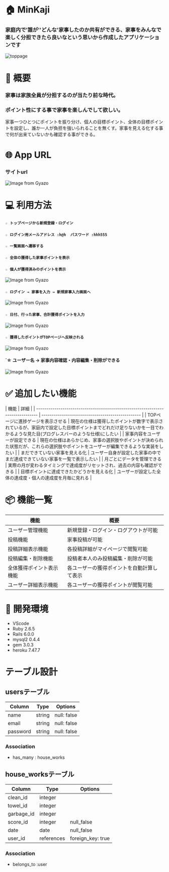 # 🏠 MinKaji
### 家庭内で'誰が''どんな'家事したのか共有ができる、家事をみんなで楽しく分担できたら良いなという思いから作成したアプリケーションです

![toppage](https://gyazo.com/7943d544689f8ab397e50ae58f22ca81)


# 💭 概要

### 家事は家族全員が分担するのが当たり前な時代。
### ポイント性にする事で家事を楽しんでして欲しい。

家事一つひとつにポイントを振り分け、個人の目標ポイント、全体の目標ポイントを設定し、誰か一人が負担を強いられることを無くす。家事を見える化する事で何が出来ていないかも確認する事ができる。

# 🌐  App URL
### **サイトurl** 
![Image from Gyazo](https://i.gyazo.com/0033e79b6bd92896e1c7d110089ed57e.jpg)


# 💻  利用方法

#### `☆ トップページから新規登録・ログイン`
#### `☆ ログイン用メールアドレス :h@h  パスワード :hhh555`
#### `☆ 一覧画面へ遷移する`
#### `☆ 全体の獲得した家事ポイントを表示`
#### `☆ 個人が獲得済みのポイントを表示`<br>

![Image from Gyazo](https://i.gyazo.com/3db53fa074a3e095ff19c99b15c48ceb.gif)

#### `☆ ログイン → 家事を入力 → 新規家事入力画面へ`<br>
![Image from Gyazo](https://i.gyazo.com/db80162d26ceb0fefe2fe85c8098c762.gif)
#### `☆ 日付、行った家事、合計獲得ポイントを入力`
![Image from Gyazo](https://i.gyazo.com/b0cf8271c8f515145c25acdfd753ea69.gif)
#### `☆ 獲得したポイントがTOPページへ反映される`
![Image from Gyazo](https://i.gyazo.com/87148d36baaabfcdb2dfb613055ba921.gif)

#### `☆ ユーザー名 → 家事内容確認・内容編集・削除ができる<br>
![Image from Gyazo](https://i.gyazo.com/50865db3537008f87785128bb6cafa05.gif)
 

# ✅ 追加したい機能
| 機能                                                        | 
詳細                                         |
| ------------------------------------------------------------------------------- | ------------------------------------------------- |
| TOPページに進捗ゲージを表示させる                                          | 現在の仕様は獲得したポイントが数字で表示されているが、家庭内で設定した目標ポイントまでどれだけ足りないかを一目でわかるような見た目(プログレスバーのような仕様)にしたい |
| 家事内容をユーザーが設定できる                                            | 現在の仕様はあらかじめ、家事の選択肢やポイントが決められた状態だが、これらの選択肢やポイントをユーザーが編集できるような実装をしたい |
| まだできていない家事を見える化                                  | ユーザー自身が設定した家事の中でまだ達成できていない家事を一覧で表示したい |
| 月ごとにデータを管理できる                                  | 実際の月が変わるタイミングで達成度がリセットされ、過去の内容も確認ができる |
| 目標ポイントに達成できたかどうかを見える化                                                    | ユーザーが設定した全体の達成度・個人の達成度を月毎に見れる |



# 📦  機能一覧
| 機能           | 概要             |
| -------------- | -----------------|
| ユーザー管理機能　| 新規登録・ログイン・ログアウトが可能  |
| 投稿機能 | 家事投稿が可能 |
| 投稿詳細表示機能 | 各投稿詳細がマイページで閲覧可能 |
| 投稿編集・削除機能 | 投稿者本人のみ投稿編集・削除が可能 |
| 全体獲得ポイント表示機能 | 各ユーザーの獲得ポイントを自動計算して表示 |
| ユーザー詳細表示機能 | 各ユーザーの獲得ポイントが閲覧可能 |

# 🚜 開発環境

- VScode
- Ruby 2.6.5
- Rails 6.0.0
- mysql2 0.4.4
- gem 3.0.3
- heroku 7.47.7
# テーブル設計

## usersテーブル
|Column  |Type    |Options     |
|------  |----    |-------     |
|name    |string  |null: false |
|email   |string  |null: false |
|password|string  |null: false |

### Association
- has_many : house_works

## house_worksテーブル
|Column    |Type      |Options          |
|------    |----      |-------          |
|clean_id  |integer   |                 |
|towel_id  |integer   |                 |
|garbage_id|integer   |                 |
|score_id  |integer   |null_false       |
|date      |date      |null_false       |
|user_id   |references|foreign_key: true|

### Association
- belongs_to :user
